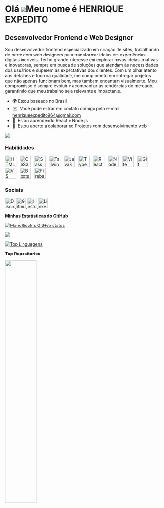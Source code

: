Olá ![](https://user-images.githubusercontent.com/18350557/176309783-0785949b-9127-417c-8b55-ab5a4333674e.gif)Meu nome é HENRIQUE EXPEDITO
=========================================================================================================================================

Desenvolvedor Frontend e Web Designer
-------------------------------------

Sou desenvolvedor frontend especializado em criação de sites, trabalhando de perto com web designers para transformar ideias em experiências digitais incríveis. Tenho grande interesse em explorar novas ideias criativas e inovadoras, sempre em busca de soluções que atendam às necessidades dos usuários e superem as expectativas dos clientes. Com um olhar atento aos detalhes e foco na qualidade, me comprometo em entregar projetos que não apenas funcionam bem, mas também encantam visualmente. Meu compromisso é sempre evoluir e acompanhar as tendências do mercado, garantindo que meu trabalho seja relevante e impactante.

* 🌍  Estou baseado no Brasil
* ✉️  Você pode entrar em contato comigo pelo e-mail [henriqueexpedito964@gmail.com](mailto:henriqueexpedito964@gmail.com)
* 🧠  Estou aprendendo React e Node.js
* 🤝  Estou aberto a colaborar no Projetos com desenvolvimento web

<a href="https://www.github.com/ManoRicck" target="_blank" rel="noreferrer"><img
src="https://img.shields.io/github/followers/ManoRicck?logo=github&style=for-the-badge&color=0891b2&labelColor=1c1917" /></a>

### Habilidades

  <a href="https://developer.mozilla.org/en-US/docs/Glossary/HTML5" target="_blank" rel="noreferrer"><img src="https://raw.githubusercontent.com/danielcranney/readme-generator/main/public/icons/skills/html5-colored.svg" width="36" height="36" alt="HTML5" style="margin-right: 8px;" /></a>
  <a href="https://www.w3.org/TR/CSS/#css" target="_blank" rel="noreferrer"><img src="https://raw.githubusercontent.com/danielcranney/readme-generator/main/public/icons/skills/css3-colored.svg" width="36" height="36" alt="CSS3" style="margin-right: 8px;" /></a>
  <a href="https://sass-lang.com/" target="_blank" rel="noreferrer"><img src="https://raw.githubusercontent.com/danielcranney/readme-generator/main/public/icons/skills/sass-colored.svg" width="36" height="36" alt="Sass" style="margin-right: 8px;" /></a>
    <a href="https://tailwindcss.com/" target="_blank" rel="noreferrer"><img src="https://raw.githubusercontent.com/danielcranney/readme-generator/main/public/icons/skills/tailwindcss-colored.svg" width="36" height="36" alt="TailwindCSS" style="margin-right: 8px;" /></a>
  <a href="https://developer.mozilla.org/en-US/docs/Web/JavaScript" target="_blank" rel="noreferrer"><img src="https://raw.githubusercontent.com/danielcranney/readme-generator/main/public/icons/skills/javascript-colored.svg" width="36" height="36" alt="JavaScript" style="margin-right: 8px;" /></a>
  <a href="https://www.typescriptlang.org/" target="_blank" rel="noreferrer"><img src="https://raw.githubusercontent.com/danielcranney/readme-generator/main/public/icons/skills/typescript-colored.svg" width="36" height="36" alt="TypeScript" style="margin-right: 8px;" /></a>
  <a href="https://reactjs.org/" target="_blank" rel="noreferrer"><img src="https://raw.githubusercontent.com/danielcranney/readme-generator/main/public/icons/skills/react-colored.svg" width="36" height="36" alt="React" style="margin-right: 8px;" /></a>
  <a href="https://nodejs.org/en/" target="_blank" rel="noreferrer"><img src="https://cdn.iconscout.com/icon/free/png-256/free-node-js-logo-icon-download-in-svg-png-gif-file-formats--nodejs-programming-language-pack-logos-icons-1174925.png?f=webp" width="36" height="36" alt="NodeJS" style="margin-right: 8px;" /></a>
  <a href="https://vitejs.dev/" target="_blank" rel="noreferrer"><img src="https://raw.githubusercontent.com/danielcranney/readme-generator/main/public/icons/skills/vite-colored.svg" width="36" height="36" alt="Vite" style="margin-right: 8px;" /></a>
  <a href="https://git-scm.com/" target="_blank" rel="noreferrer"><img src="https://raw.githubusercontent.com/danielcranney/readme-generator/main/public/icons/skills/git-colored.svg" width="36" height="36" alt="Git" style="margin-right: 8px;" /></a>
  <a href="https://code.visualstudio.com/" target="_blank" rel="noreferrer"><img src="https://raw.githubusercontent.com/danielcranney/readme-generator/main/public/icons/skills/visualstudiocode.svg" width="36" height="36" alt="VS Code" style="margin-right: 8px;" /></a>
  <a href="https://getbootstrap.com/" target="_blank" rel="noreferrer"><img src="https://raw.githubusercontent.com/danielcranney/readme-generator/main/public/icons/skills/bootstrap-colored.svg" width="36" height="36" alt="Bootstrap" style="margin-right: 8px;" /></a>
  <a href="https://firebase.google.com/" target="_blank" rel="noreferrer"><img src="https://raw.githubusercontent.com/danielcranney/readme-generator/main/public/icons/skills/firebase-colored.svg" width="36" height="36" alt="Firebase" /></a>


### Sociais

<p align="left"> <a href="https://discord.com/users/henriqueexpedito" target="_blank" rel="noreferrer"> <picture> <source media="(prefers-color-scheme: dark)" srcset="https://raw.githubusercontent.com/danielcranney/readme-generator/main/public/icons/socials/discord-dark.svg" /> <source media="(prefers-color-scheme: light)" srcset="https://raw.githubusercontent.com/danielcranney/readme-generator/main/public/icons/socials/discord.svg" /> <img src="https://raw.githubusercontent.com/danielcranney/readme-generator/main/public/icons/socials/discord.svg" width="32" height="32" alt="Discord" title="Discord" /> </picture> </a> <a href="https://www.github.com/ManoRicck" target="_blank" rel="noreferrer"> <picture> <source media="(prefers-color-scheme: dark)" srcset="https://raw.githubusercontent.com/danielcranney/readme-generator/main/public/icons/socials/github-dark.svg" /> <source media="(prefers-color-scheme: light)" srcset="https://raw.githubusercontent.com/danielcranney/readme-generator/main/public/icons/socials/github.svg" /> <img src="https://raw.githubusercontent.com/danielcranney/readme-generator/main/public/icons/socials/github.svg" width="32" height="32" alt="Github" title="Github" /> </picture> </a> <a href="http://www.instagram.com/https://www.instagram.com/rick_2037/" target="_blank" rel="noreferrer"> <picture> <source media="(prefers-color-scheme: dark)" srcset="https://raw.githubusercontent.com/danielcranney/readme-generator/main/public/icons/socials/instagram-dark.svg" /> <source media="(prefers-color-scheme: light)" srcset="https://raw.githubusercontent.com/danielcranney/readme-generator/main/public/icons/socials/instagram.svg" /> <img src="https://raw.githubusercontent.com/danielcranney/readme-generator/main/public/icons/socials/instagram.svg" width="32" height="32" alt="Instragram" title="Instragram" /> </picture> </a> <a href="https://www.linkedin.com/in/henrique-expedito-63805b279/" target="_blank" rel="noreferrer"> <picture> <source media="(prefers-color-scheme: dark)" srcset="https://raw.githubusercontent.com/danielcranney/readme-generator/main/public/icons/socials/linkedin-dark.svg" /> <source media="(prefers-color-scheme: light)" srcset="https://raw.githubusercontent.com/danielcranney/readme-generator/main/public/icons/socials/linkedin.svg" /> <img src="https://raw.githubusercontent.com/danielcranney/readme-generator/main/public/icons/socials/linkedin.svg" width="32" height="32" alt="LinkedIn" title="LinkedIn" /> </picture> </a></p>


<b>Minhas Estatísticas do GitHub</b>
<p align="left">
<a href="http://www.github.com/ManoRicck"><img src="https://github-readme-stats.vercel.app/api?username=ManoRicck&show_icons=true&hide=&count_private=true&title_color=0891b2&text_color=ffffff&icon_color=0891b2&bg_color=1c1917&hide_border=true&show_icons=true" alt="ManoRicck's GitHub status" /></a>

<a href="http://www.github.com/ManoRicck"><img src="https://github-readme-streak-stats.herokuapp.com/?user=ManoRicck&stroke=ffffff&background=1c1917&ring=0891b2&fire=0891b2&currStreakNum=ffffff&currStreakLabel=0891b2&sideNums=ffffff&sideLabels=ffffff&dates=ffffff&hide_border=true" /></a>

<a href="https://github.com/ManoRicck" align="left"><img src="https://github-readme-stats.vercel.app/api/top-langs/?username=ManoRicck&langs_count=10&title_color=0891b2&text_color=ffffff&icon_color=0891b2&bg_color=1c1917&hide_border=true&locale=en&custom_title=Top%20%Languages" alt="Top Linguagens" /></a>

</p>

<b>Top Repositories</b>

<div width="100%" align="center"><a href="https://github.com/ManoRicck/1-Dodge-Viper-3d" align="left"><img align="left" width="45%" src="https://github-readme-stats.vercel.app/api/pin/?username=ManoRicck&repo=1-Dodge-Viper-3d&title_color=0891b2&text_color=ffffff&icon_color=0891b2&bg_color=1c1917&hide_border=true&locale=en" /></a></div><br /><br /><br /><br /><br /><br /><br />
